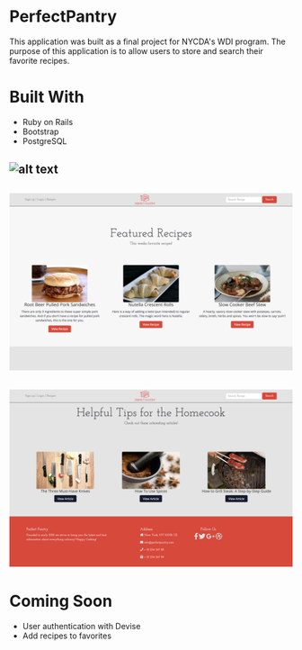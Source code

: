 # PerfectPantry

This application was built as a final project for NYCDA's WDI program. The purpose of this application is to allow users to store and search their favorite recipes. 

# Built With

* Ruby on Rails
* Bootstrap
* PostgreSQL

![alt text](https://github.com/ChrisMFernandes/perfectpantry/blob/master/public/images/screenshot1.png "Landing page top")
---
![alt text](https://github.com/ChrisMFernandes/perfectpantry/blob/master/public/images/screenshot2.png "Landing page mid")
---
![alt text](https://github.com/ChrisMFernandes/perfectpantry/blob/master/public/images/screenshot3.png "Landing page bottom")
---

# Coming Soon

* User authentication with Devise
* Add recipes to favorites
